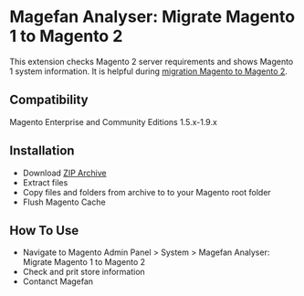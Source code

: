 # Magefan Analyser: Migrate Magento 1 to Magento 2
This extension checks Magento 2 server requirements and shows Magento 1 system information. It is helpful during [migration Magento to Magento 2](https://magefan.com/upgrade-magento-1-to-magento-2).

## Compatibility
Magento Enterprise and Community Editions 1.5.x-1.9.x

## Installation
  * Download [ZIP Archive](https://github.com/magefan/migrate-m1tom2-analyser/archive/master.zip)
  * Extract files
  * Copy files and folders from archive to to your Magento root folder
  * Flush Magento Cache
  
## How To Use
  * Navigate to Magento Admin Panel > System > Magefan Analyser: Migrate Magento 1 to Magento 2
  * Check and prit store information
  * Contanct Magefan
